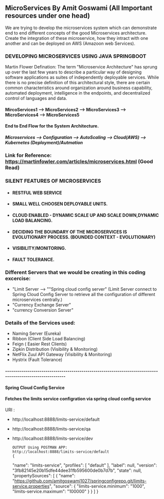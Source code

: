 ## MicroServices By Amit Goswami (All Important resources under one head)
We are trying to develop the microservices system which can demonstrate end to end different concepts of the good Microservices architecture. Create the integration of these microservice, how they intract with one another and can be deployed on AWS (Amazoon web Services).

### DEVELOPING MICROSERVICES USING JAVA SPRINGBOOT 
Martin Flower Defination: The term "Microservice Architecture" has sprung up over the last few years to describe a particular way of designing software applications as suites of independently deployable services. While there is no precise definition of this architectural style, there are certain common characteristics around organization around business capability, automated deployment, intelligence in the endpoints, and decentralized control of languages and data.

#### MircoServices1 --> MicroServices2 --> MicroServices3 --> MicroServices4 --> MicroServices5

#### End to End Flow for the System Architecture.
##### Microservices --> Configuration --> AutoScaling --> Cloud(AWS) --> Kubernetes (Deployment)/Autmation

### Link for Reference: https://martinfowler.com/articles/microservices.html (Good Read)

### SILENT FEATURES OF MICROSERVICES
* #### RESTFUL WEB SERVICE
* #### SMALL WELL CHOOSEN DEPLOYABLE UNITS.
* #### CLOUD ENABLED - DYNAMIC SCALE UP AND SCALE DOWN,DYNAMIC LOAD BALANCING.
* #### DECIDING THE BOUNDARY OF THE MICROSERVICES IS EVOLUTIONARY PROCESS. (BOUNDED CONTEXT - EVOLUTIONARY)
* #### VISIBILITY/MONITORING. 
* #### FAULT TOLERANCE. 

### Different Servers that we would be creating in this coding excercise:
* "Limit Server --> ""Spring cloud config server" (Limit Server connect to Spring Cloud Config Server to retrieve all the configuration of different microservices centrally.)
* "Currency Exchange Server"
* "currency Conversion Server"

### Details of the Services used:
*  Naming Server (Eureka) 
*  Ribbon (Client Side Load Balancing)
*  Feign ( Easier Rest Clients)
*  Zipkin Distribution (Visibility & Monitoring)
*  NetFlix Zuul API Gateway (Visibility & Monitoring)
*  Hystrix (Fault Tolerance)

#### ----------------------------------------------------------------------------------------------------------
#### Spring Cloud Config Service 
#### Fetches the limits service configration via spring cloud config service
URI : 
* http://localhost:8888/limits-service/default
* http://localhost:8888/limits-service/qa
* http://localhost:8888/limits-service/dev
      
      OUTPUT Using POSTMAN APP:
      http://localhost:8888/limits-service/default
      {
    "name": "limits-service",
    "profiles": [
        "default"
    ],
    "label": null,
    "version": "3fb82145e20b15dfe44dee31fb595600de0b7d7b",
    "state": null,
    "propertySources": [
        {
            "name": "https://github.com/amitgoswami1027/springconfigrepo.git/limits-service.properties",
            "source": {
                "limits-service.minimum": "1000",
                "limits-service.maximum": "100000"
            }
        }
    ]
}













